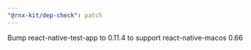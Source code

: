 ```yaml
---
"@rnx-kit/dep-check": patch
---
```


Bump react-native-test-app to 0.11.4 to support react-native-macos 0.66
